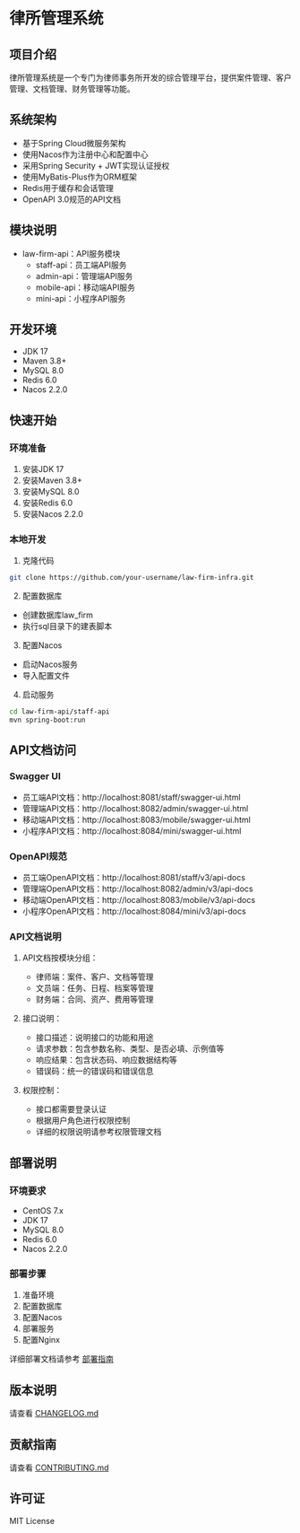 # 律所管理系统

## 项目介绍
律所管理系统是一个专门为律师事务所开发的综合管理平台，提供案件管理、客户管理、文档管理、财务管理等功能。

## 系统架构
- 基于Spring Cloud微服务架构
- 使用Nacos作为注册中心和配置中心
- 采用Spring Security + JWT实现认证授权
- 使用MyBatis-Plus作为ORM框架
- Redis用于缓存和会话管理
- OpenAPI 3.0规范的API文档

## 模块说明
- law-firm-api：API服务模块
  - staff-api：员工端API服务
  - admin-api：管理端API服务
  - mobile-api：移动端API服务
  - mini-api：小程序API服务

## 开发环境
- JDK 17
- Maven 3.8+
- MySQL 8.0
- Redis 6.0
- Nacos 2.2.0

## 快速开始

### 环境准备
1. 安装JDK 17
2. 安装Maven 3.8+
3. 安装MySQL 8.0
4. 安装Redis 6.0
5. 安装Nacos 2.2.0

### 本地开发
1. 克隆代码
```bash
git clone https://github.com/your-username/law-firm-infra.git
```

2. 配置数据库
- 创建数据库law_firm
- 执行sql目录下的建表脚本

3. 配置Nacos
- 启动Nacos服务
- 导入配置文件

4. 启动服务
```bash
cd law-firm-api/staff-api
mvn spring-boot:run
```

## API文档访问

### Swagger UI
- 员工端API文档：http://localhost:8081/staff/swagger-ui.html
- 管理端API文档：http://localhost:8082/admin/swagger-ui.html
- 移动端API文档：http://localhost:8083/mobile/swagger-ui.html
- 小程序API文档：http://localhost:8084/mini/swagger-ui.html

### OpenAPI规范
- 员工端OpenAPI文档：http://localhost:8081/staff/v3/api-docs
- 管理端OpenAPI文档：http://localhost:8082/admin/v3/api-docs
- 移动端OpenAPI文档：http://localhost:8083/mobile/v3/api-docs
- 小程序OpenAPI文档：http://localhost:8084/mini/v3/api-docs

### API文档说明
1. API文档按模块分组：
   - 律师端：案件、客户、文档等管理
   - 文员端：任务、日程、档案等管理
   - 财务端：合同、资产、费用等管理

2. 接口说明：
   - 接口描述：说明接口的功能和用途
   - 请求参数：包含参数名称、类型、是否必填、示例值等
   - 响应结果：包含状态码、响应数据结构等
   - 错误码：统一的错误码和错误信息

3. 权限控制：
   - 接口都需要登录认证
   - 根据用户角色进行权限控制
   - 详细的权限说明请参考权限管理文档

## 部署说明

### 环境要求
- CentOS 7.x
- JDK 17
- MySQL 8.0
- Redis 6.0
- Nacos 2.2.0

### 部署步骤
1. 准备环境
2. 配置数据库
3. 配置Nacos
4. 部署服务
5. 配置Nginx

详细部署文档请参考 [部署指南](docs/deploy-guide.md)

## 版本说明
请查看 [CHANGELOG.md](CHANGELOG.md)

## 贡献指南
请查看 [CONTRIBUTING.md](CONTRIBUTING.md)

## 许可证
MIT License 